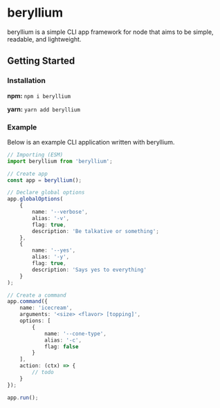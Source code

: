 # beryllium
beryllium is a simple CLI app framework for node that aims to be simple, readable, and lightweight.

## Getting Started

### Installation
**npm:** `npm i beryllium`

**yarn:** `yarn add beryllium`

### Example
<!-- TODO -->
Below is an example CLI application written with beryllium. 
```typescript
// Importing (ESM)
import beryllium from 'beryllium';

// Create app
const app = beryllium();

// Declare global options
app.globalOptions(
    {
        name: '--verbose',
        alias: '-v',
        flag: true,
        description: 'Be talkative or something';
    },
    {
        name: '--yes',
        alias: '-y',
        flag: true,
        description: 'Says yes to everything'
    }
);

// Create a command
app.command({
    name: 'icecream',
    arguments: '<size> <flavor> [topping]',
    options: [
        {
            name: '--cone-type',
            alias: '-c',
            flag: false
        }
    ],
    action: (ctx) => {
        // todo
    }
});

app.run();
```